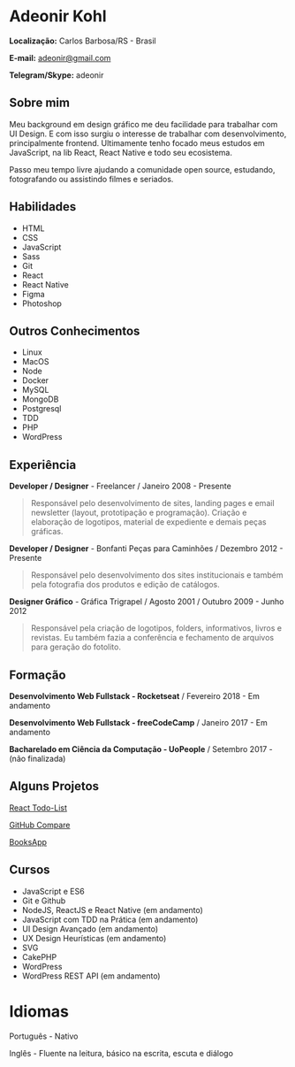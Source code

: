 # Adeonir Kohl

**Localização:** Carlos Barbosa/RS - Brasil

**E-mail:** adeonir@gmail.com

**Telegram/Skype:** adeonir

## Sobre mim

Meu background em design gráfico me deu facilidade para trabalhar com UI Design. E com isso surgiu o interesse de trabalhar com desenvolvimento, principalmente frontend. Ultimamente tenho focado meus estudos em JavaScript, na lib React, React Native e todo seu ecosistema.

Passo meu tempo livre ajudando a comunidade open source, estudando, fotografando ou assistindo filmes e seriados.

## Habilidades

- HTML
- CSS
- JavaScript
- Sass
- Git
- React
- React Native
- Figma
- Photoshop

## Outros Conhecimentos

- Linux
- MacOS
- Node
- Docker
- MySQL
- MongoDB
- Postgresql
- TDD
- PHP
- WordPress

## Experiência

**Developer / Designer** - Freelancer / Janeiro 2008 - Presente

> Responsável pelo desenvolvimento de sites, landing pages e email newsletter (layout, prototipação e programação). Criação e elaboração de logotipos, material de expediente e demais peças gráficas.

**Developer / Designer** - Bonfanti Peças para Caminhões / Dezembro 2012 - Presente

> Responsável pelo desenvolvimento dos sites institucionais e também pela fotografia dos produtos e edição de catálogos.

**Designer Gráfico** - Gráfica Trigrapel / Agosto 2001 / Outubro 2009 - Junho 2012

> Responsável pela criação de logotipos, folders, informativos, livros e revistas. Eu também fazia a conferência e fechamento de arquivos para geração do fotolito.

## Formação

**Desenvolvimento Web Fullstack - Rocketseat** / Fevereiro 2018 - Em andamento

**Desenvolvimento Web Fullstack - freeCodeCamp** / Janeiro 2017 - Em andamento

**Bacharelado em Ciência da Computação - UoPeople** / Setembro 2017 - (não finalizada)

## Alguns Projetos

[React Todo-List](https://github.com/adeonir/react-todo)

[GitHub Compare](https://github.com/adeonir/curso-goreact-desafio-2)

[BooksApp](https://github.com/adeonir/books-app)

## Cursos

- JavaScript e ES6
- Git e Github
- NodeJS, ReactJS e React Native (em andamento)
- JavaScript com TDD na Prática (em andamento)
- UI Design Avançado (em andamento)
- UX Design Heurísticas (em andamento)
- SVG
- CakePHP
- WordPress
- WordPress REST API (em andamento)

# Idiomas

Português - Nativo

Inglês - Fluente na leitura, básico na escrita, escuta e diálogo
